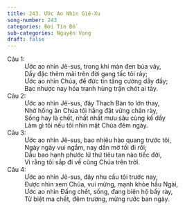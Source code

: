 ```yaml
---
title: 243. Ước Ao Nhìn Giê-Xu
song-number: 243
categories: Đời Tín Đồ
sub-categories: Nguyện Vọng
draft: false
---
```

<dl><dt>Câu 1:</dt><dd data-verse="1">Ước ao nhìn Jê-sus, trong khi màn đen bủa vây, <br/>Dầy đặc thêm mãi trên đời gang tấc tôi rày; <br/>Ước ao nhìn Chúa, để đức tin tăng cường dẫy đầy; <br/>Bạc nhược nay hóa tranh hùng trận chót ai tày. </dd><dt>Câu 2:</dt><dd data-verse="2">Ước ao nhìn Jê-sus, đây Thạch Bàn to lớn thay, <br/>Nhờ hồng ân Chúa tôi hằng đặt vững chân rày, <br/>Sống hay là chết, nhất nhất mưu sâu cùng kế dầy <br/>Làm gì tôi nếu tôi nhìn mặt Chúa đêm ngày. </dd><dt>Câu 3:</dt><dd data-verse="3">Ước ao nhìn Jê-sus, bao nhiêu hào quang trước tôi, <br/>Ngày ngày vui ngắm, nay dần mờ tối đi rồi; <br/>Dẫu bao hạnh phước lữ thứ tiêu tan nào tiếc đời, <br/>Vì rằng tôi sắp đi về cùng Chúa trên trời. </dd><dt>Câu 4:</dt><dd data-verse="3">Ước ao nhìn Jê-sus, đây nhu cầu tôi trước nay, <br/>Được nhìn xem Chúa, vui mừng, mạnh khỏe hầu Ngài, <br/>Ước ao nhìn Đấng chết, sống, đang biện hộ bấy rày, <br/>Từ biệt ma chết, đêm trường, mừng rước ban ngày. </dd></dl>